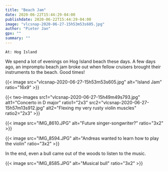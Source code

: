 ```yaml
---
title: "Beach Jam"
date: 2020-06-22T15:44:29-04:00
publishdate: 2020-06-22T15:44:29-04:00
image: "vlcsnap-2020-06-27-15h53m53s605.jpg"
author: "Pieter Jan"
gpx: ""
summary: ""
---
```


`At: Hog Island`

We spend a lot of evenings on Hog Island beach these days. A few days ago, an impromptu beach jam broke out when fellow cruisers brought their instruments to the beach. Good times!

{{< image src="vlcsnap-2020-06-27-15h53m53s605.jpg" alt="Island Jam" ratio="16x9" >}}

{{< two-images src1="vlcsnap-2020-06-27-15h49m49s793.jpg" alt1="Concerto in D major" ratio1="2x3" src2="vlcsnap-2020-06-27-15h57m13s912.jpg" alt2="Flexing my very rusty violin muscles" ratio2="2x3" >}}

{{< image src="IMG_8610.JPG" alt="Future singer-songwriter?" ratio="3x2" >}}

{{< image src="IMG_8594.JPG" alt="Andreas wanted to learn how to play the violin" ratio="3x2" >}}

In the end, even a bull came out of the woods to listen to the music.

{{< image src="IMG_8585.JPG" alt="Musical bull" ratio="3x2" >}}


